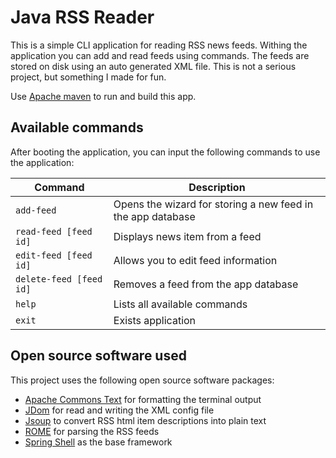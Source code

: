 # Java RSS Reader
This is a simple CLI application for reading RSS news feeds. Withing the application you can add and read feeds using commands. The feeds are stored on disk using an auto generated XML file. This is not a serious project, but something I made for fun.

Use [Apache maven](https://maven.apache.org/) to run and build this app.

## Available commands
After booting the application, you can input the following commands to use the application:

| Command       | Description |
| ------------- | ------------- |
| `add-feed` | Opens the wizard for storing a new feed in the app database  |
| `read-feed [feed id]`  | Displays news item from a feed |
| `edit-feed [feed id]`  | Allows you to edit feed information |
| `delete-feed [feed id]`  | Removes a feed from the app database |
| `help`  | Lists all available commands |
| `exit`  | Exists application |

## Open source software used
This project uses the following open source software packages:
* [Apache Commons Text](https://commons.apache.org/proper/commons-text/) for formatting the terminal output
* [JDom](http://www.jdom.org/) for read and writing the XML config file
* [Jsoup](https://jsoup.org/cookbook/introduction/parsing-a-document) to convert RSS html item descriptions into plain text
* [ROME](https://rometools.github.io/rome/) for parsing the RSS feeds
* [Spring Shell](https://projects.spring.io/spring-shell/) as the base framework
